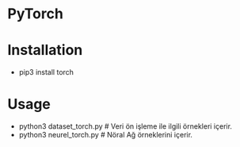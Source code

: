 # PyTorch

# Installation

- pip3 install torch

# Usage

- python3 dataset_torch.py  # Veri ön işleme ile ilgili örnekleri içerir.
- python3 neurel_torch.py   # Nöral Ağ örneklerini içerir.
